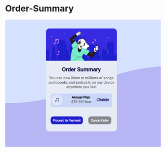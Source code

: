 # Order-Summary

<img src = "https://github.com/Thaiis-Cortes/Order-Summary/blob/master/img/Capturar.PNG?raw=true">
